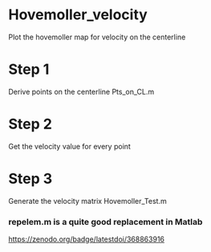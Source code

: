 # Hovemoller_velocity
Plot the hovemoller map for velocity on the centerline
# Step 1
Derive points on the centerline
Pts_on_CL.m
# Step 2
Get the velocity value for every point
# Step 3
Generate the velocity matrix
Hovemoller_Test.m
### repelem.m is a quite good replacement in Matlab

https://zenodo.org/badge/latestdoi/368863916


